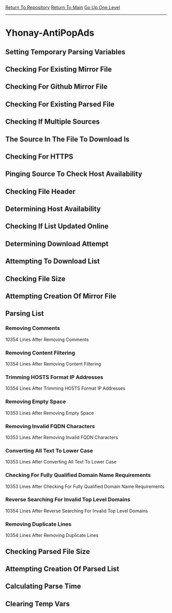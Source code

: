 [Return To Repository](https://github.com/deathbybandaid/piholeparser/)
[Return To Main](https://github.com/deathbybandaid/piholeparser/blob/master/RecentRunLogs/Mainlog.md)
[Go Up One Level](https://github.com/deathbybandaid/piholeparser/blob/master/RecentRunLogs/TopLevelScripts/30-Processing-External-Blacklists.md)
____________________________________
# Yhonay-AntiPopAds
## Setting Temporary Parsing Variables
## Checking For Existing Mirror File
## Checking For Github Mirror File
## Checking For Existing Parsed File
## Checking If Multiple Sources
## The Source In The File To Download Is
## Checking For HTTPS
## Pinging Source To Check Host Availability
## Checking File Header
## Determining Host Availability
## Checking If List Updated Online
## Determining Download Attempt
## Attempting To Download List
## Checking File Size
## Attempting Creation Of Mirror File
## Parsing List
### Removing Comments
10354 Lines After Removing Comments
### Removing Content Filtering
10354 Lines After Removing Content Filtering
### Trimming HOSTS Format IP Addresses
10354 Lines After Trimming HOSTS Format IP Addresses
### Removing Empty Space
10353 Lines After Removing Empty Space
### Removing Invalid FQDN Characters
10353 Lines After Removing Invalid FQDN Characters
### Converting All Text To Lower Case
10353 Lines After Converting All Text To Lower Case
### Checking For Fully Qualified Domain Name Requirements
10353 Lines After Checking For Fully Qualified Domain Name Requirements
### Reverse Searching For Invalid Top Level Domains
10354 Lines After Reverse Searching For Invalid Top Level Domains
### Removing Duplicate Lines
10354 Lines After Removing Duplicate Lines
## Checking Parsed File Size
## Attempting Creation Of Parsed List
## Calculating Parse Time
## Clearing Temp Vars
